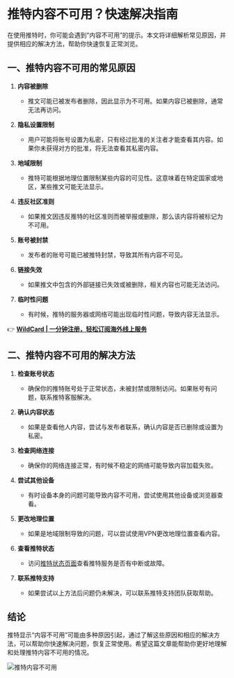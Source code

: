 # 推特内容不可用？快速解决指南

在使用推特时，你可能会遇到“内容不可用”的提示。本文将详细解析常见原因，并提供相应的解决方法，帮助你快速恢复正常浏览。

## 一、推特内容不可用的常见原因

1. **内容被删除**
   - 推文可能已被发布者删除，因此显示为不可用。如果内容已被删除，通常无法再访问。

2. **隐私设置限制**
   - 用户可能将账号设置为私密，只有经过批准的关注者才能查看其内容。如果你未获得对方的批准，将无法查看其私密内容。

3. **地域限制**
   - 推特可能根据地理位置限制某些内容的可见性。这意味着在特定国家或地区，某些推文可能无法显示。

4. **违反社区准则**
   - 如果推文因违反推特的社区准则而被举报或删除，那么该内容将被标记为不可用。

5. **账号被封禁**
   - 发布者的账号可能已被推特封禁，导致其所有内容不可见。

6. **链接失效**
   - 如果推文中包含的外部链接已失效或被删除，相关内容也可能无法访问。

7. **临时性问题**
   - 有时候，推特的服务器或网络可能出现临时性问题，导致内容无法显示。

👉 **[WildCard | 一分钟注册，轻松订阅海外线上服务](https://bbtdd.com/WildCard)**

## 二、推特内容不可用的解决方法

1. **检查账号状态**
   - 确保你的推特账号处于正常状态，未被封禁或限制访问。如果账号有问题，联系推特客服解决。

2. **确认内容状态**
   - 如果是查看他人内容，尝试与发布者联系，确认内容是否已删除或设置为私密。

3. **检查网络连接**
   - 确保你的网络连接正常，有时候不稳定的网络可能导致内容加载失败。

4. **尝试其他设备**
   - 有时设备本身的问题可能导致内容不可用，尝试使用其他设备或浏览器查看。

5. **更改地理位置**
   - 如果是地域限制导致的问题，可以尝试使用VPN更改地理位置查看内容。

6. **查看推特状态**
   - 访问[推特状态页面](https://status.twitterstat.us/)查看推特服务是否有中断或故障。

7. **联系推特支持**
   - 如果尝试以上方法后问题仍未解决，可以联系推特支持团队获取帮助。

## 结论

推特显示“内容不可用”可能由多种原因引起，通过了解这些原因和相应的解决方法，可以帮助你快速解决问题，恢复正常使用。希望这篇文章能帮助你更好地理解和处理推特内容不可用的情况。

![推特内容不可用](https://bbtdd.com/img/857155905191.webp)